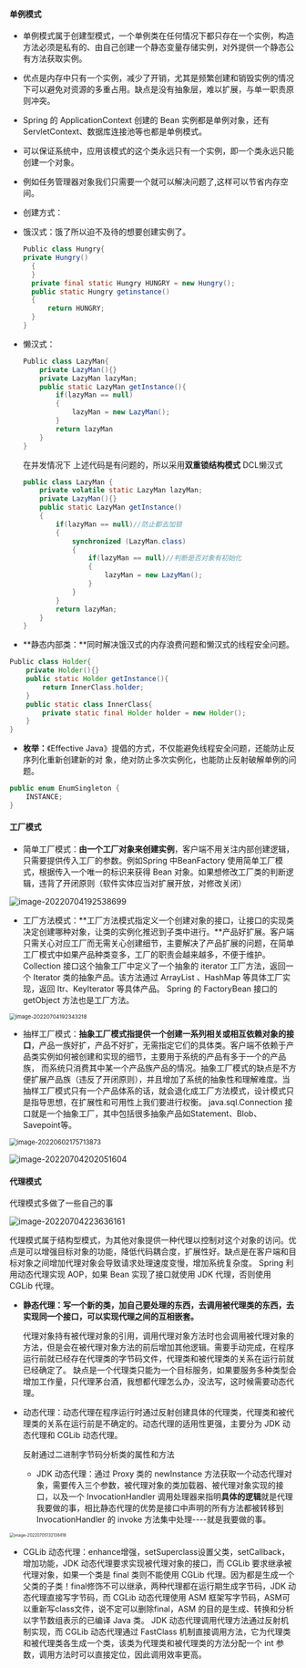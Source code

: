 #### 单例模式

* 单例模式属于创建型模式，一个单例类在任何情况下都只存在一个实例，构造方法必须是私有的、由自己创建一个静态变量存储实例，对外提供一个静态公有方法获取实例。
* 优点是内存中只有一个实例，减少了开销，尤其是频繁创建和销毁实例的情况下可以避免对资源的多重占用。缺点是没有抽象层，难以扩展，与单一职责原则冲突。
* Spring 的 ApplicationContext 创建的 Bean 实例都是单例对象，还有 ServletContext、数据库连接池等也都是单例模式。

* 可以保证系统中，应用该模式的这个类永远只有一个实例，即一个类永远只能创建一个对象。

* 例如任务管理器对象我们只需要一个就可以解决问题了,这样可以节省内存空间。

* 创建方式：

* 饿汉式：饿了所以迫不及待的想要创建实例了。

  ~~~~java
  Public class Hungry{
  private Hungry()
    {
    }
    private final static Hungry HUNGRY = new Hungry();
    public static Hungry getinstance()
    {
    	return HUNGRY;
    }
  }
  ~~~~

* 懒汉式：

  ~~~ Java
  Public class LazyMan{
      private LazyMan(){}
      private LazyMan lazyMan;
      public static LazyMan getInstance(){
          if(lazyMan == null)
          {
              lazyMan = new LazyMan();
          }
          return lazyMan
      }
  }
  ~~~

  在并发情况下 上述代码是有问题的，所以采用**双重锁结构模式**  DCL懒汉式

  ~~~java
  public class LazyMan {
      private volatile static LazyMan lazyMan;
      private LazyMan(){}
      public static LazyMan getInstance()
      {
          if(lazyMan == null)//防止都去加锁
          {
              synchronized (LazyMan.class)
              {
                  if(lazyMan == null)//判断是否对象有初始化
                  {
                      lazyMan = new LazyMan();
                  }
              }
          }
          return lazyMan;
      }
  }
  ~~~

* **静态内部类：**同时解决饿汉式的内存浪费问题和懒汉式的线程安全问题。

~~~ java
Public class Holder{
	private Holder(){}
    public static Holder getInstance(){
    	return InnerClass.holder;
    }
    public static class InnerClass{
    	private static final Holder holder = new Holder();
    }
}
~~~

* **枚举：**《Effective Java》提倡的方式，不仅能避免线程安全问题，还能防止反序列化重新创建新的对
  象，绝对防止多次实例化，也能防止反射破解单例的问题。

~~~Java
public enum EnumSingleton {
	INSTANCE;
}
~~~

#### 工厂模式

* 简单工厂模式：**由一个工厂对象来创建实例**，客户端不用关注内部创建逻辑，只需要提供传入工厂的参数。例如Spring 中BeanFactory 使用简单工厂模式，根据传入一个唯一的标识来获得 Bean 对象。如果想修改工厂类的判断逻辑，违背了开闭原则（软件实体应当对扩展开放，对修改关闭）

![image-20220704192538699](C:\Users\JH\AppData\Roaming\Typora\typora-user-images\image-20220704192538699.png)

* 工厂方法模式：**工厂方法模式指定义一个创建对象的接口，让接口的实现类决定创建哪种对象，让类的实例化推迟到子类中进行。**产品好扩展。客户端只需关心对应工厂而无需关心创建细节，主要解决了产品扩展的问题，在简单工厂模式中如果产品种类变多，工厂的职责会越来越多，不便于维护。Collection 接口这个抽象工厂中定义了一个抽象的 iterator 工厂方法，返回一个 Iterator 类的抽象产品。该方法通过 ArrayList 、HashMap 等具体工厂实现，返回 Itr、KeyIterator 等具体产品。
  Spring 的 FactoryBean 接口的 getObject 方法也是工厂方法。

<img src="C:\Users\JH\AppData\Roaming\Typora\typora-user-images\image-20220704192343218.png" alt="image-20220704192343218" style="zoom:67%;" />

* 抽样工厂模式：**抽象工厂模式指提供一个创建一系列相关或相互依赖对象的接口**，产品一族好扩，产品不好扩，无需指定它们的具体类。客户端不依赖于产品类实例如何被创建和实现的细节，主要用于系统的产品有多于一个的产品族， 而系统只消费其中某一个产品族产品的情况。抽象工厂模式的缺点是不方便扩展产品族（违反了开闭原则），并且增加了系统的抽象性和理解难度。当抽样工厂模式只有一个产品体系的话，就会退化成工厂方法模式，设计模式只是指导思想，在扩展性和可用性上我们要进行权衡。
  		java.sql.Connection 接口就是一个抽象工厂，其中包括很多抽象产品如Statement、Blob、Savepoint等。  

<img src="C:\Users\JH\AppData\Roaming\Typora\typora-user-images\image-20220602175713873.png" alt="image-20220602175713873" style="zoom: 80%;" />

![image-20220704202051604](C:\Users\JH\AppData\Roaming\Typora\typora-user-images\image-20220704202051604.png)

#### 代理模式

代理模式多做了一些自己的事

![image-20220704223636161](C:\Users\JH\AppData\Roaming\Typora\typora-user-images\image-20220704223636161.png)

代理模式属于结构型模式，为其他对象提供一种代理以控制对这个对象的访问。优点是可以增强目标对象的功能，降低代码耦合度，扩展性好。缺点是在客户端和目标对象之间增加代理对象会导致请求处理速度变慢，增加系统复杂度。
Spring 利用动态代理实现 AOP，如果 Bean 实现了接口就使用 JDK 代理，否则使用 CGLib 代理。

* **静态代理：写一个新的类，加自己要处理的东西，去调用被代理类的东西，去实现同一个接口，可以实现代理之间的互相嵌套。**

  代理对象持有被代理对象的引用，调用代理对象方法时也会调用被代理对象的方法，但是会在被代理对象方法的前后增加其他逻辑。需要手动完成，在程序运行前就已经存在代理类的字节码文件，代理类和被代理类的关系在运行前就已经确定了。 缺点是一个代理类只能为一个目标服务，如果要服务多种类型会增加工作量，只代理茅台酒，我想都代理怎么办，没法写，这时候需要动态代理。

* 动态代理：动态代理在程序运行时通过反射创建具体的代理类，代理类和被代理类的关系在运行前是不确定的。动态代理的适用性更强，主要分为 JDK 动态代理和 CGLib 动态代理。

  反射通过二进制字节码分析类的属性和方法

  * JDK 动态代理：通过 Proxy 类的 newInstance 方法获取一个动态代理对象，需要传入三个参数，被代理对象的类加载器、被代理对象实现的接口，以及一个 InvocationHandler 调用处理器来指明**具体的逻辑**就是代理我要做的事，相比静态代理的优势是接口中声明的所有方法都被转移到InvocationHandler 的 invoke 方法集中处理----就是我要做的事。

<img src="C:\Users\JH\AppData\Roaming\Typora\typora-user-images\image-20220705132138416.png" alt="image-20220705132138416" style="zoom: 50%;" />

* CGLib 动态代理：enhance增强，setSuperclass设置父类，setCallback，增加功能，JDK 动态代理要求实现被代理对象的接口，而 CGLib 要求继承被代理对象，如果一个类是 final 类则不能使用 CGLib 代理。因为都是生成一个父类的子类！final修饰不可以继承，两种代理都在运行期生成字节码，JDK 动态代理直接写字节码，而 CGLib 动态代理使用 ASM 框架写字节码，ASM可以重新写class文件，说不定可以删除final，ASM 的目的是生成、转换和分析以字节数组表示的已编译 Java 类。 JDK 动态代理调用代理方法通过反射机制实现，而 CGLib 动态代理通过 FastClass 机制直接调用方法，它为代理类和被代理类各生成一个类，该类为代理类和被代理类的方法分配一个 int 参数，调用方法时可以直接定位，因此调用效率更高。  